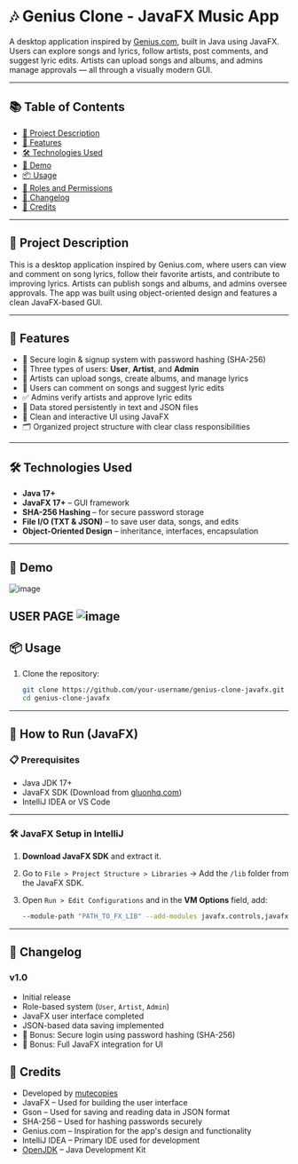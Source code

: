 # 🎶 Genius Clone - JavaFX Music App

A desktop application inspired by [Genius.com](https://genius.com), built in Java using JavaFX. Users can explore songs and lyrics, follow artists, post comments, and suggest lyric edits. Artists can upload songs and albums, and admins manage approvals — all through a visually modern GUI.

---

## 📚 Table of Contents

- [🎯 Project Description](#-project-description)
- [🚀 Features](#-features)
- [🛠️ Technologies Used](#-technologies-used)
- [📸 Demo](#-demo)
- [📦 Usage](#-usage)
- [👥 Roles and Permissions](#-roles-and-permissions)
- [📝 Changelog](#-changelog)
- [👏 Credits](#-credits)

---

## 🎯 Project Description

This is a desktop application inspired by Genius.com, where users can view and comment on song lyrics, follow their favorite artists, and contribute to improving lyrics. Artists can publish songs and albums, and admins oversee approvals. The app was built using object-oriented design and features a clean JavaFX-based GUI.

---

## 🚀 Features

- 🔐 Secure login & signup system with password hashing (SHA-256)
- 👥 Three types of users: **User**, **Artist**, and **Admin**
- 🎵 Artists can upload songs, create albums, and manage lyrics
- 💬 Users can comment on songs and suggest lyric edits
- ✅ Admins verify artists and approve lyric edits
- 📁 Data stored persistently in text and JSON files
- 🎨 Clean and interactive UI using JavaFX
- 🗂 Organized project structure with clear class responsibilities

---

## 🛠️ Technologies Used

- **Java 17+**
- **JavaFX 17+** – GUI framework
- **SHA-256 Hashing** – for secure password storage
- **File I/O (TXT & JSON)** – to save user data, songs, and edits
- **Object-Oriented Design** – inheritance, interfaces, encapsulation

---

## 📸 Demo
![image](https://github.com/user-attachments/assets/a0ea3b9e-a53c-40ac-90fa-83bf6d5fe705)

USER PAGE
![image](https://github.com/user-attachments/assets/82cecb29-e31a-4bf3-96bd-f7f1ffc158e3)
---

## 📦 Usage

1. Clone the repository:
   ```bash
   git clone https://github.com/your-username/genius-clone-javafx.git
   cd genius-clone-javafx
---

## 🚀 How to Run (JavaFX)

### 📋 Prerequisites

- Java JDK 17+
- JavaFX SDK (Download from [gluonhq.com](https://gluonhq.com/products/javafx/))
- IntelliJ IDEA or VS Code

---

### 🛠️ JavaFX Setup in IntelliJ

1. **Download JavaFX SDK** and extract it.
2. Go to `File > Project Structure > Libraries` → Add the `/lib` folder from the JavaFX SDK.
3. Open `Run > Edit Configurations` and in the **VM Options** field, add:

   ```bash
   --module-path "PATH_TO_FX_LIB" --add-modules javafx.controls,javafx.fxml
_ _ _

## 📜 Changelog

### v1.0

- Initial release  
- Role-based system (`User`, `Artist`, `Admin`)  
- JavaFX user interface completed  
- JSON-based data saving implemented  
- 🔐 Bonus: Secure login using password hashing (SHA-256)  
- 🎨 Bonus: Full JavaFX integration for UI

## 🙌 Credits

- Developed by [mutecopies](https://github.com/mutecopies)
- JavaFX – Used for building the user interface  
- Gson – Used for saving and reading data in JSON format  
- SHA-256 – Used for hashing passwords securely  
- Genius.com – Inspiration for the app's design and functionality  
- IntelliJ IDEA – Primary IDE used for development  
- [OpenJDK](https://openjdk.org/) – Java Development Kit  


